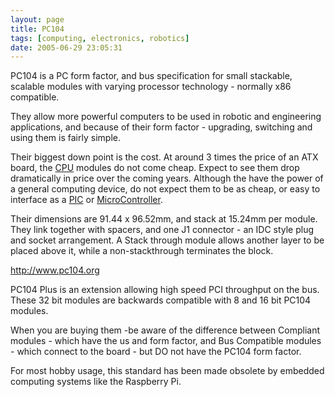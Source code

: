 ```yaml
---
layout: page
title: PC104
tags: [computing, electronics, robotics]
date: 2005-06-29 23:05:31
---
```

PC104 is a PC form factor, and bus specification for small stackable, scalable modules with varying processor technology - normally x86 compatible.

They allow more powerful computers to be used in robotic and engineering applications, and because of their form factor - upgrading, switching and using them is fairly simple.

Their biggest down point is the cost. At around 3 times the price of an ATX board, the [CPU](/wiki/microprocessor.html "Central Processing Unit") modules do not come cheap. Expect to see them drop dramatically in price over the coming years. Although the have the power of a general computing device, do not expect them to be as cheap, or easy to interface as a [PIC](/wiki/pic.html "PIC") or [MicroController](/wiki/microcontroller.html "A programmable digital controller (or ").

Their dimensions are 91.44 x 96.52mm, and stack at 15.24mm per module. They link together with spacers, and one J1 connector - an IDC style plug and socket arrangement. A Stack through module allows another layer to be placed above it, while a non-stackthrough terminates the block.

<http://www.pc104.org>

PC104 Plus is an extension allowing high speed PCI throughput on the bus. These 32 bit modules are backwards compatible with 8 and 16 bit PC104 modules.

When you are buying them -be aware of the difference between Compliant modules - which have the us and form factor, and Bus Compatible modules - which connect to the board - but DO not have the PC104 form factor.

For most hobby usage, this standard has been made obsolete by embedded computing systems like the Raspberry Pi.
